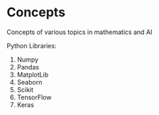 # Concepts
Concepts of various topics in mathematics and AI

Python Libraries:
1. Numpy
2. Pandas
3. MatplotLib
4. Seaborn
5. Scikit
6. TensorFlow
7. Keras

